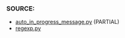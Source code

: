 ### SOURCE:
 * [auto_in_progress_message.py](https://github.com/gil9red/SimplePyScripts/blob/0c3c7da43d72112a9b9f826bd225ef3752c5c4a5/telegram_bot_examples/auto_in_progress_message.py) (PARTIAL)
 * [regexp.py](https://github.com/gil9red/telegram_bot__gamebook/blob/7b7399c83ae6249da9dc92ea5dc475cc0565edc0/bot/regexp.py#L22)
